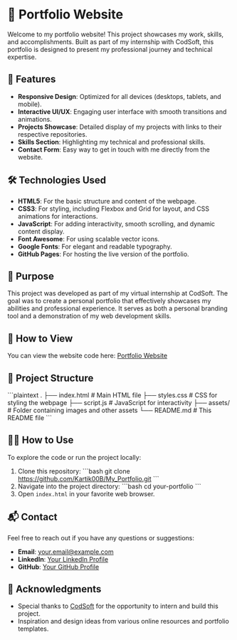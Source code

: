 # 💼 Portfolio Website

Welcome to my portfolio website! This project showcases my work, skills, and accomplishments. Built as part of my internship with CodSoft, this portfolio is designed to present my professional journey and technical expertise.

## 🌟 Features

- **Responsive Design**: Optimized for all devices (desktops, tablets, and mobile).
- **Interactive UI/UX**: Engaging user interface with smooth transitions and animations.
- **Projects Showcase**: Detailed display of my projects with links to their respective repositories.
- **Skills Section**: Highlighting my technical and professional skills.
- **Contact Form**: Easy way to get in touch with me directly from the website.

## 🛠️ Technologies Used

- **HTML5**: For the basic structure and content of the webpage.
- **CSS3**: For styling, including Flexbox and Grid for layout, and CSS animations for interactions.
- **JavaScript**: For adding interactivity, smooth scrolling, and dynamic content display.
- **Font Awesome**: For using scalable vector icons.
- **Google Fonts**: For elegant and readable typography.
- **GitHub Pages**: For hosting the live version of the portfolio.

## 🎯 Purpose

This project was developed as part of my virtual internship at CodSoft. The goal was to create a personal portfolio that effectively showcases my abilities and professional experience. It serves as both a personal branding tool and a demonstration of my web development skills.

## 🚀 How to View

You can view the website code here: [Portfolio Website](https://github.com/Kartik00B/My_Portfolio/)

## 📁 Project Structure

\`\`\`plaintext
.
├── index.html # Main HTML file
├── styles.css # CSS for styling the webpage
├── script.js # JavaScript for interactivity
├── assets/ # Folder containing images and other assets
└── README.md # This README file
\`\`\`

## 👨‍💻 How to Use

To explore the code or run the project locally:

1. Clone this repository:
   \`\`\`bash
   git clone https://github.com/Kartik00B/My_Portfolio.git
   \`\`\`
2. Navigate into the project directory:
   \`\`\`bash
   cd your-portfolio
   \`\`\`
3. Open `index.html` in your favorite web browser.

## 📬 Contact

Feel free to reach out if you have any questions or suggestions:

- **Email**: [your.email@example.com](mailto:kartikbhapkar09@gmail.com)
- **LinkedIn**: [Your LinkedIn Profile](https://www.linkedin.com/in/kartik-bhapkar-632b72242/)
- **GitHub**: [Your GitHub Profile](https://github.com/Kartik00B)

## 🎉 Acknowledgments

- Special thanks to [CodSoft](https://www.codsoft.in/) for the opportunity to intern and build this project.
- Inspiration and design ideas from various online resources and portfolio templates.
